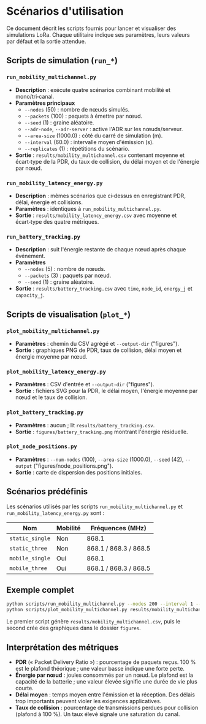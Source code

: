 # Scénarios d'utilisation

Ce document décrit les scripts fournis pour lancer et visualiser des simulations
LoRa. Chaque utilitaire indique ses paramètres, leurs valeurs par défaut et la
sortie attendue.

## Scripts de simulation (`run_*`)

### `run_mobility_multichannel.py`
- **Description** : exécute quatre scénarios combinant mobilité et mono/tri‑canal.
- **Paramètres principaux**
  - `--nodes` (50) : nombre de nœuds simulés.
  - `--packets` (100) : paquets à émettre par nœud.
  - `--seed` (1) : graine aléatoire.
  - `--adr-node`, `--adr-server` : active l'ADR sur les nœuds/serveur.
  - `--area-size` (1000.0) : côté du carré de simulation (m).
  - `--interval` (60.0) : intervalle moyen d'émission (s).
  - `--replicates` (1) : répétitions du scénario.
- **Sortie** : `results/mobility_multichannel.csv` contenant moyenne et écart‑type de
  la PDR, du taux de collision, du délai moyen et de l'énergie par nœud.

### `run_mobility_latency_energy.py`
- **Description** : mêmes scénarios que ci‑dessus en enregistrant PDR, délai,
  énergie et collisions.
- **Paramètres** : identiques à `run_mobility_multichannel.py`.
- **Sortie** : `results/mobility_latency_energy.csv` avec moyenne et écart‑type des
  quatre métriques.

### `run_battery_tracking.py`
- **Description** : suit l'énergie restante de chaque nœud après chaque événement.
- **Paramètres**
  - `--nodes` (5) : nombre de nœuds.
  - `--packets` (3) : paquets par nœud.
  - `--seed` (1) : graine aléatoire.
- **Sortie** : `results/battery_tracking.csv` avec `time`, `node_id`, `energy_j` et
  `capacity_j`.

## Scripts de visualisation (`plot_*`)

### `plot_mobility_multichannel.py`
- **Paramètres** : chemin du CSV agrégé et `--output-dir` ("figures").
- **Sortie** : graphiques PNG de PDR, taux de collision, délai moyen et énergie
  moyenne par nœud.

### `plot_mobility_latency_energy.py`
- **Paramètres** : CSV d'entrée et `--output-dir` ("figures").
- **Sortie** : fichiers SVG pour la PDR, le délai moyen, l'énergie moyenne par
  nœud et le taux de collision.

### `plot_battery_tracking.py`
- **Paramètres** : aucun ; lit `results/battery_tracking.csv`.
- **Sortie** : `figures/battery_tracking.png` montrant l'énergie résiduelle.

### `plot_node_positions.py`
- **Paramètres** : `--num-nodes` (100), `--area-size` (1000.0), `--seed` (42),
  `--output` ("figures/node_positions.png").
- **Sortie** : carte de dispersion des positions initiales.

## Scénarios prédéfinis

Les scénarios utilisés par les scripts `run_mobility_multichannel.py` et
`run_mobility_latency_energy.py` sont :

| Nom | Mobilité | Fréquences (MHz) |
|-----|-----------|-------------------|
| `static_single` | Non | 868.1 |
| `static_three`  | Non | 868.1 / 868.3 / 868.5 |
| `mobile_single` | Oui | 868.1 |
| `mobile_three`  | Oui | 868.1 / 868.3 / 868.5 |

## Exemple complet

```bash
python scripts/run_mobility_multichannel.py --nodes 200 --interval 1 --replicates 5
python scripts/plot_mobility_multichannel.py results/mobility_multichannel.csv
```

Le premier script génère `results/mobility_multichannel.csv`, puis le second
crée des graphiques dans le dossier `figures`.

## Interprétation des métriques

- **PDR** (« Packet Delivery Ratio ») : pourcentage de paquets reçus. 100 %
  est le plafond théorique ; une valeur basse indique une forte perte.
- **Énergie par nœud** : joules consommés par un nœud. Le plafond est la
  capacité de la batterie ; une valeur élevée signifie une durée de vie plus
  courte.
- **Délai moyen** : temps moyen entre l'émission et la réception. Des délais
  trop importants peuvent violer les exigences applicatives.
- **Taux de collision** : pourcentage de transmissions perdues pour collision
  (plafond à 100 %). Un taux élevé signale une saturation du canal.

